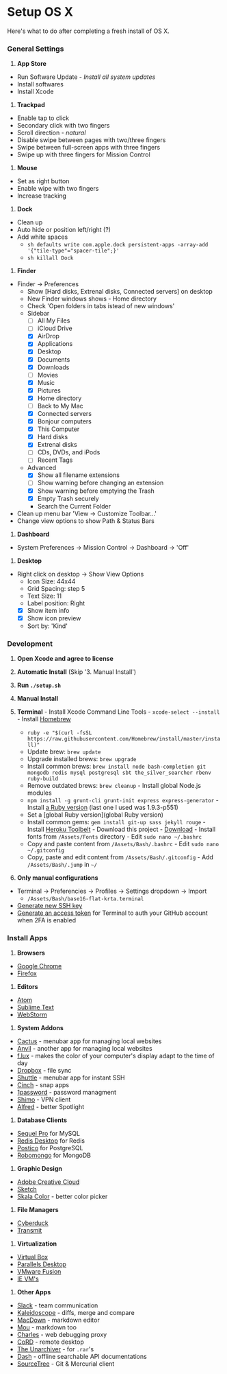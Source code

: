 # Setup OS X
Here's what to do after completing a fresh install of OS X.

### General Settings

1. __App Store__

  - Run Software Update - _Install all system updates_
  - Install softwares
  - Install Xcode

1. __Trackpad__

  - Enable tap to click
  - Secondary click with two fingers
  - Scroll direction - _natural_
  - Disable swipe between pages with two/three fingers
  - Swipe between full-screen apps with three fingers
  - Swipe up with three fingers for Mission Control

1. __Mouse__

  - Set as right button
  - Enable wipe with two fingers
  - Increase tracking

1. __Dock__

  - Clean up
  - Auto hide or position left/right (?)
  - Add white spaces
    - ```sh defaults write com.apple.dock persistent-apps -array-add '{"tile-type"="spacer-tile";}' ```
    - ```sh killall Dock ```

1. __Finder__

  - Finder -> Preferences
    - Show [Hard disks, Extrenal disks, Connected servers] on desktop
    - New Finder windows shows - Home directory
    - Check 'Open folders in tabs istead of new windows'
    - Sidebar
      - [ ] All My Files
      - [ ] iCloud Drive
      - [X] AirDrop
      - [x] Applications
      - [x] Desktop
      - [x] Documents
      - [x] Downloads
      - [ ] Movies
      - [x] Music
      - [x] Pictures
      - [x] Home directory
      - [ ] Back to My Mac
      - [x] Connected servers
      - [x] Bonjour computers
      - [x] This Computer
      - [x] Hard disks
      - [x] Extrenal disks
      - [ ] CDs, DVDs, and iPods
      - [ ] Recent Tags
    - Advanced
      - [x] Show all filename extensions
      - [ ] Show warning before changing an extension
      - [x] Show warning before emptying the Trash
      - [x] Empty Trash securely
      - Search the Current Folder
  - Clean up menu bar 'View -> Customize Toolbar...'
  - Change view options to show Path & Status Bars

1. __Dashboard__

  - System Preferences -> Mission Control -> Dashboard -> 'Off'

1. __Desktop__

  - Right click on desktop -> Show View Options
    - Icon Size: 44x44
    - Grid Spacing: step 5
    - Text Size: 11
    - Label position: Right
    - [x] Show item info
    - [x] Show icon preview
    - Sort by: 'Kind'


### Development
1. __Open Xcode and agree to license__

1. __Automatic Install__ (Skip '3. Manual Install')
  1. __Run `./setup.sh`__

1. __Manual Install__

  1. __Terminal__
    - Install Xcode Command Line Tools - `xcode-select --install`
    - Install [Homebrew](http://brew.sh/)
      - `ruby -e "$(curl -fsSL https://raw.githubusercontent.com/Homebrew/install/master/install)"`
      - Update brew: `brew update`
      - Upgrade installed brews: `brew upgrade`
      - Install common brews: `brew install node bash-completion git mongodb redis mysql postgresql sbt the_silver_searcher rbenv ruby-build`
      - Remove outdated brews: `brew cleanup`
    - Install global Node.js modules
      - `npm install -g grunt-cli grunt-init express express-generator`
    - Install [a Ruby version](https://github.com/sstephenson/rbenv#installing-ruby-versions) (last one I used was 1.9.3-p551)
      - Set a [global Ruby version](global Ruby version)
      - Install common gems: `gem install git-up sass jekyll rouge`
    - Install [Heroku Toolbelt](https://toolbelt.heroku.com/)
    - Download this project - [Download](https://github.com/ktabori/development-osx/archive/master.zip)
    - Install fonts from `/Assets/Fonts` directory
    - Edit `sudo nano ~/.bashrc`
      - Copy and paste content from `/Assets/Bash/.bashrc`
    - Edit `sudo nano ~/.gitconfig`
      - Copy, paste and edit content from `/Assets/Bash/.gitconfig`
    - Add `/Assets/Bash/.jump` in `~/`

1. __Only manual configurations__
  - Terminal -> Preferencies -> Profiles -> Settings dropdown -> Import
    - `/Assets/Bash/base16-flat-krta.terminal`
  - [Generate new SSH key](https://help.github.com/articles/generating-ssh-keys/)
  - [Generate an access token](https://help.github.com/articles/creating-an-access-token-for-command-line-use/) for Terminal to auth your GitHub account when 2FA is enabled

### Install Apps

1. __Browsers__
  - [Google Chrome](https://www.google.com/chrome/)
  - [Firefox](https://www.mozilla.org/en-US/firefox/new/)

1. __Editors__
  - [Atom](https://atom.io/)
  - [Sublime Text](http://www.sublimetext.com/)
  - [WebStorm](https://www.jetbrains.com/webstorm/)

1. __System Addons__
  - [Cactus](http://cactusformac.com/) - menubar app for managing local websites
  - [Anvil](http://anvilformac.com/) - another app for managing local websites
  - [f.lux](https://justgetflux.com/) - makes the color of your computer's display adapt to the time of day
  - [Dropbox](https://www.dropbox.com/downloading?os=mac) - file sync
  - [Shuttle](http://fitztrev.github.io/shuttle/) - menubar app for instant SSH
  - [Cinch](http://www.irradiatedsoftware.com/cinch/) - snap apps
  - [1password](https://agilebits.com/onepassword) - password managment
  - [Shimo](http://www.chungwasoft.com/shimo/) - VPN client
  - [Alfred](http://www.alfredapp.com/) - better Spotlight

1. __Database Clients__
  - [Sequel Pro](http://www.sequelpro.com/) for MySQL
  - [Redis Desktop](https://github.com/uglide/RedisDesktopManager) for Redis
  - [Postico](https://eggerapps.at/postico/) for PostgreSQL
  - [Robomongo](http://robomongo.org/) for MongoDB

1. __Graphic Design__
  - [Adobe Creative Cloud](http://www.adobe.com/)
  - [Sketch](http://bohemiancoding.com/sketch/)
  - [Skala Color](http://bjango.com/mac/skalacolor/) - better color picker

1. __File Managers__
 - [Cyberduck](https://cyberduck.io/)
 - [Transmit](http://panic.com/transmit/)

1. __Virtualization__
 - [Virtual Box](https://www.virtualbox.org/wiki/Downloads)
 - [Parallels Desktop](http://www.parallels.com/eu/products/desktop/)
 - [VMware Fusion](http://www.vmware.com/products/fusion)
 - [IE VM's](https://www.modern.ie/en-us)

1. __Other Apps__
 - [Slack](https://itunes.apple.com/us/app/slack/id803453959?mt=12) - team communication
 - [Kaleidoscope](http://www.kaleidoscopeapp.com/) - diffs, merge and compare
 - [MacDown](http://macdown.uranusjr.com/) - markdown editor
 - [Mou](http://25.io/mou/) - markdown too
 - [Charles](http://www.charlesproxy.com/) - web debugging proxy
 - [CoRD](http://cord.sourceforge.net/) - remote desktop
 - [The Unarchiver](https://itunes.apple.com/en/app/the-unarchiver/id425424353?mt=12) - for `.rar`'s
 - [Dash](http://kapeli.com/dash) - offline searchable API documentations
 - [SourceTree](http://www.sourcetreeapp.com/) - Git & Mercurial client
